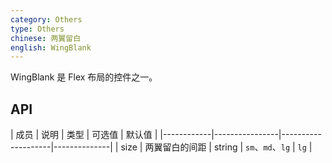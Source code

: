 ```yaml
---
category: Others
type: Others
chinese: 两翼留白
english: WingBlank
---
```


WingBlank 是 Flex 布局的控件之一。

## API

| 成员        | 说明           | 类型      |      可选值      | 默认值       |
|------------|----------------|--------------------|--------------|
| size    | 两翼留白的间距  | string | `sm`、`md`、`lg` |  `lg`  |

